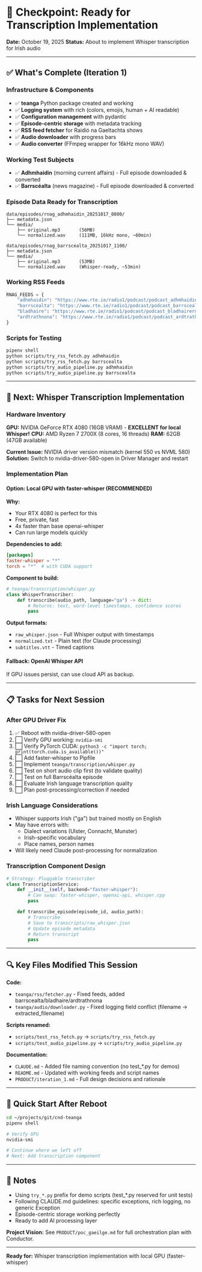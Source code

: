 # 🔖 Checkpoint: Ready for Transcription Implementation

**Date:** October 19, 2025
**Status:** About to implement Whisper transcription for Irish audio

---

## ✅ What's Complete (Iteration 1)

### Infrastructure & Components
- ✅ **teanga** Python package created and working
- ✅ **Logging system** with rich (colors, emojis, human + AI readable)
- ✅ **Configuration management** with pydantic
- ✅ **Episode-centric storage** with metadata tracking
- ✅ **RSS feed fetcher** for Raidió na Gaeltachta shows
- ✅ **Audio downloader** with progress bars
- ✅ **Audio converter** (FFmpeg wrapper for 16kHz mono WAV)

### Working Test Subjects
- ✅ **Adhmhaidin** (morning current affairs) - Full episode downloaded & converted
- ✅ **Barrscéalta** (news magazine) - Full episode downloaded & converted

### Episode Data Ready for Transcription
```
data/episodes/rnag_adhmhaidin_20251017_0800/
├── metadata.json
└── media/
    ├── original.mp3       (56MB)
    └── normalized.wav     (111MB, 16kHz mono, ~60min)

data/episodes/rnag_barrscealta_20251017_1100/
├── metadata.json
└── media/
    ├── original.mp3       (53MB)
    └── normalized.wav     (Whisper-ready, ~53min)
```

### Working RSS Feeds
```python
RNAG_FEEDS = {
    "adhmhaidin": "https://www.rte.ie/radio1/podcast/podcast_adhmhaidin.xml",
    "barrscealta": "https://www.rte.ie/radio1/podcast/podcast_barrscealta.xml",
    "bladhaire": "https://www.rte.ie/radio1/podcast/podcast_bladhairernag.xml",
    "ardtrathnona": "https://www.rte.ie/radio1/podcast/podcast_ardtrathnona.xml",
}
```

### Scripts for Testing
```bash
pipenv shell
python scripts/try_rss_fetch.py adhmhaidin
python scripts/try_rss_fetch.py barrscealta
python scripts/try_audio_pipeline.py adhmhaidin
python scripts/try_audio_pipeline.py barrscealta
```

---

## 🎯 Next: Whisper Transcription Implementation

### Hardware Inventory
**GPU:** NVIDIA GeForce RTX 4080 (16GB VRAM) - **EXCELLENT for local Whisper!**
**CPU:** AMD Ryzen 7 2700X (8 cores, 16 threads)
**RAM:** 62GB (47GB available)

**Current Issue:** NVIDIA driver version mismatch (kernel 550 vs NVML 580)
**Solution:** Switch to nvidia-driver-580-open in Driver Manager and restart

### Implementation Plan

#### Option: Local GPU with faster-whisper (RECOMMENDED)
**Why:**
- Your RTX 4080 is perfect for this
- Free, private, fast
- 4x faster than base openai-whisper
- Can run large models quickly

**Dependencies to add:**
```toml
[packages]
faster-whisper = "*"
torch = "*"  # with CUDA support
```

**Component to build:**
```python
# teanga/transcription/whisper.py
class WhisperTranscriber:
    def transcribe(audio_path, language="ga") -> dict:
        # Returns: text, word-level timestamps, confidence scores
        pass
```

**Output formats:**
- `raw_whisper.json` - Full Whisper output with timestamps
- `normalized.txt` - Plain text (for Claude processing)
- `subtitles.vtt` - Timed captions

#### Fallback: OpenAI Whisper API
If GPU issues persist, can use cloud API as backup.

---

## 📋 Tasks for Next Session

### After GPU Driver Fix
1. ✅ Reboot with nvidia-driver-580-open
2. ⬜ Verify GPU working: `nvidia-smi`
3. ⬜ Verify PyTorch CUDA: `python3 -c "import torch; print(torch.cuda.is_available())"`
4. ⬜ Add faster-whisper to Pipfile
5. ⬜ Implement `teanga/transcription/whisper.py`
6. ⬜ Test on short audio clip first (to validate quality)
7. ⬜ Test on full Barrscéalta episode
8. ⬜ Evaluate Irish language transcription quality
9. ⬜ Plan post-processing/correction if needed

### Irish Language Considerations
- Whisper supports Irish ("ga") but trained mostly on English
- May have errors with:
  - Dialect variations (Ulster, Connacht, Munster)
  - Irish-specific vocabulary
  - Place names, person names
- Will likely need Claude post-processing for normalization

### Transcription Component Design
```python
# Strategy: Pluggable transcriber
class TranscriptionService:
    def __init__(self, backend="faster-whisper"):
        # Can swap: faster-whisper, openai-api, whisper.cpp
        pass

    def transcribe_episode(episode_id, audio_path):
        # Transcribe
        # Save to transcripts/raw_whisper.json
        # Update episode metadata
        # Return transcript
        pass
```

---

## 🔍 Key Files Modified This Session

**Code:**
- `teanga/rss/fetcher.py` - Fixed feeds, added barrscealta/bladhaire/ardtrathnona
- `teanga/audio/downloader.py` - Fixed logging field conflict (filename → extracted_filename)

**Scripts renamed:**
- `scripts/test_rss_fetch.py` → `scripts/try_rss_fetch.py`
- `scripts/test_audio_pipeline.py` → `scripts/try_audio_pipeline.py`

**Documentation:**
- `CLAUDE.md` - Added file naming convention (no test_*.py for demos)
- `README.md` - Updated with working feeds and script names
- `PRODUCT/iteration_1.md` - Full design decisions and rationale

---

## 🚀 Quick Start After Reboot

```bash
cd ~/projects/git/cnd-teanga
pipenv shell

# Verify GPU
nvidia-smi

# Continue where we left off
# Next: Add transcription component
```

---

## 📝 Notes

- Using `try_*.py` prefix for demo scripts (test_*.py reserved for unit tests)
- Following CLAUDE.md guidelines: specific exceptions, rich logging, no generic Exception
- Episode-centric storage working perfectly
- Ready to add AI processing layer

**Project Vision:** See `PRODUCT/poc_gaeilge.md` for full orchestration plan with Conductor.

---

**Ready for:** Whisper transcription implementation with local GPU (faster-whisper)
